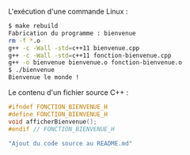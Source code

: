 L'exécution d'une commande Linux :
```sh
$ make rebuild
Fabrication du programme : bienvenue
rm -f *.o
g++ -c -Wall -std=c++11 bienvenue.cpp
g++ -c -Wall -std=c++11 fonction-bienvenue.cpp
g++ -o bienvenue bienvenue.o fonction-bienvenue.o
$ ./bienvenue
Bienvenue le monde !
```

Le contenu d'un fichier source C++ :
```cpp
#ifndef FONCTION_BIENVENUE_H
#define FONCTION_BIENVENUE_H
void afficherBienvenue();
#endif // FONCTION_BIENVENUE_H

"Ajout du code source au README.md"
